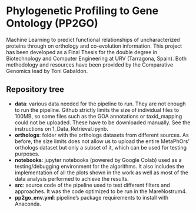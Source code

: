 # Phylogenetic Profiling to Gene Ontology (PP2GO)
Machine Learning to predict functional relationships of uncharacterized proteins through on orthology and co-evolution information.
This project has been developed as a Final Thesis for the double degree in Biotechnology and Computer Engineering at URV (Tarragona, Spain).
Both methodology and resources have been provided by the Comparative Genomics lead by Toni Gabaldon.

## Repository tree
  *	**data**: various data needed for the pipeline to run. They are not enough to run the pipeline. Github strictly limits the size of individual files to 100MB, so some files such as the GOA annotations or taxid_mapping could not be uploaded. These have to be downloaded manually. See the instructions on 1_Data_Retrieval.ipynb.
  *	**orthologs**: folder with the orthologs datasets from different sources. As before, the size limits does not allow us to upload the entire MetaPhOrs’ orthologs dataset but only a subset of it, which can be used for testing purposes. 
  *	**notebooks**: jupyter notebooks (powered by Google Colab) used as a testing/debugging environment for the algorithms. It also includes the implementation of all the plots shown in the work as well as most of the data analysis performed to achieve the results. 
  *	**src**: source code of the pipeline used to test different filters and approaches. It was the code optimized to be run in the MareNostrum4. 
  *	**pp2go_env.yml**: pipeline’s package requirements to install with Anaconda. 



